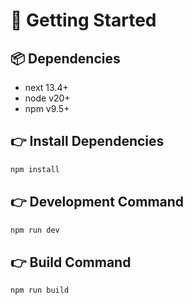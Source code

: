 
# 🚀 Getting Started

## 📦 Dependencies

- next 13.4+
- node v20+
- npm v9.5+

## 👉 Install Dependencies

```bash
npm install
```

## 👉 Development Command

```bash
npm run dev
```

## 👉 Build Command

```bash
npm run build
```
